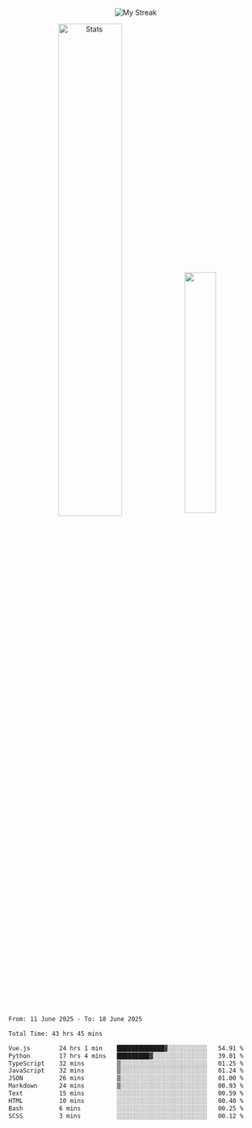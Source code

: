 <p align="center">
<picture>
  <source media="(prefers-color-scheme: dark)" srcset="http://github-readme-streak-stats.herokuapp.com?user=semolik&theme=dark&hide_border=true&background=DD272700">
  <img alt="My Streak" src="http://github-readme-streak-stats.herokuapp.com?user=semolik&hide_border=true">
</picture>
</p>
<div align="center">
  <picture>
    <source media="(prefers-color-scheme: dark)" srcset="https://github-readme-stats.vercel.app/api?username=semolik&show_icons=true&bg_color=DD272700&hide_border=true&theme=dark">
        <img alt="Stats" src="https://github-readme-stats.vercel.app/api?username=semolik&show_icons=true&bg_color=DD272700&hide_border=true" width="50%" >
  </picture>
  <sup>
  <picture>
  <source media="(prefers-color-scheme: dark)" srcset="https://github-readme-stats.vercel.app/api/top-langs/?username=semolik&layout=compact&hide_border=true&bg_color=DD272700&theme=dark">
  <img src="https://github-readme-stats.vercel.app/api/top-langs/?username=semolik&layout=compact&hide_border=true" width="35%" />
  </picture>
  </sup>
</div>
<!--START_SECTION:waka-->

```txt
From: 11 June 2025 - To: 18 June 2025

Total Time: 43 hrs 45 mins

Vue.js        24 hrs 1 min    █████████████▓░░░░░░░░░░░   54.91 %
Python        17 hrs 4 mins   █████████▓░░░░░░░░░░░░░░░   39.01 %
TypeScript    32 mins         ▒░░░░░░░░░░░░░░░░░░░░░░░░   01.25 %
JavaScript    32 mins         ▒░░░░░░░░░░░░░░░░░░░░░░░░   01.24 %
JSON          26 mins         ▒░░░░░░░░░░░░░░░░░░░░░░░░   01.00 %
Markdown      24 mins         ▒░░░░░░░░░░░░░░░░░░░░░░░░   00.93 %
Text          15 mins         ░░░░░░░░░░░░░░░░░░░░░░░░░   00.59 %
HTML          10 mins         ░░░░░░░░░░░░░░░░░░░░░░░░░   00.40 %
Bash          6 mins          ░░░░░░░░░░░░░░░░░░░░░░░░░   00.25 %
SCSS          3 mins          ░░░░░░░░░░░░░░░░░░░░░░░░░   00.12 %
```

<!--END_SECTION:waka-->

